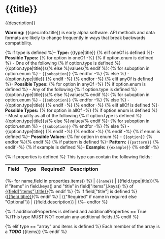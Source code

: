 # {{title}}

{{description}}

**Warning:** {{spec.info.title}} is early alpha software. API methods and data formats are likely to change frequently in ways that break backwards compatibility.

{% if type is defined %}- **Type:** {{type|title}}
{% elif oneOf is defined %}- **Possible Types:**
{% for option in oneOf -%}
{% if option.enum is defined %}
    - One of the following {% if option.type is defined %}{{option.type|title}}s{% else %}values{% endif %}:
{% for suboption in option.enum %}
        - `{{suboption}}`
{% endfor -%}
{% else %}
    - {{option.type|title}}
{% endif -%}
{% endfor -%}
{% elif anyOf is defined %}- **Possible Types:**
{% for option in anyOf -%}
{% if option.enum is defined %}
    - Any of the following {% if option.type is defined %}{{option.type|title}}s{% else %}values{% endif %}:
{% for suboption in option.enum %}
        - `{{suboption}}`
{% endfor -%}
{% else %}
    - {{option.type|title}}
{% endif -%}
{% endfor -%}
{% elif allOf is defined %}- **Possible Types:**
{% for option in allOf -%}
{% if option.enum is defined %}
    - Must qualify as all of the following {% if option.type is defined %}{{option.type|title}}s{% else %}values{% endif %}:
{% for suboption in option.enum %}
        - `{{suboption}}`
{% endfor -%}
{% else %}
    - {{option.type|title}}
{% endif -%}
{% endfor -%}
{% endif -%}
{% if enum is defined %}- **Possible Values:**
{% for option in enum %}
    - `{{option}}`
{% endfor %}{% endif %}
{% if pattern is defined %}- **Pattern:** `{{pattern}}`
{% endif -%}
{% if example is defined %}- **Example:** `{{example}}`
{% endif -%}

{% if properties is defined %}
This type can contain the following fields:

| Field | Type | Required? | Description |
|-------|------|-----------|-------------|
{%- for name,field in properties.items() %}
| `{{name}}` | {{field.type|title}}{% if "items" in field.keys() and "title" in field["items"].keys() %} of [{{field["items"].title}}]({{type_link(field["items"].title)}}){% endif %} {% if field["title"] is defined %}([{{field.title}}]({{type_link(field.title)}})){% endif %} | {{"Required" if name in required else "Optional"}} | {{field.description}} |
{%- endfor %}

{% if additionalProperties is defined and additionalProperties == True %}This type MUST NOT contain any additional fields.{% endif %}

{% elif type == "array" and items is defined %}
Each member of the array is a ***TODO*** {{items}}
{% endif %}

